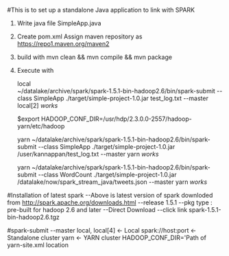 #This is to set up a standalone Java application to link with SPARK

1. Write java file SimpleApp.java
2. Create pom.xml
	Assign maven repository as https://repo1.maven.org/maven2

3. build with 
	mvn clean && mvn compile && mvn package
4. Execute with 
	
	local	
	~/datalake/archive/spark/spark-1.5.1-bin-hadoop2.6/bin/spark-submit --class SimpleApp ./target/simple-project-1.0.jar test_log.txt --master local[2]
	*works*
	
	$export HADOOP_CONF_DIR=/usr/hdp/2.3.0.0-2557/hadoop-yarn/etc/hadoop

	yarn
	~/datalake/archive/spark/spark-1.5.1-bin-hadoop2.6/bin/spark-submit --class SimpleApp ./target/simple-project-1.0.jar /user/kannappan/test_log.txt --master yarn
	*works*

	yarn
	~/datalake/archive/spark/spark-1.5.1-bin-hadoop2.6/bin/spark-submit --class WordCount ./target/simple-project-1.0.jar /datalake/now/spark_stream_java/tweets.json --master yarn 
	*works*
	



#Installation of latest spark
	--Above is latest version of spark downloded from http://spark.apache.org/downloads.html
	--release 1.5.1
	--pkg type : pre-built for hadoop 2.6 and later
	--Direct Download
	--click link spark-1.5.1-bin-hadoop2.6.tgz


#spark-submit
	--master 
		local, local[4] <- Local
		spark://host:port <-Standalone cluster
		yarn 	<- YARN cluster
			HADOOP_CONF_DIR='Path of yarn-site.xml location
			

